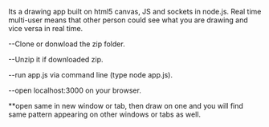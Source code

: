 Its a drawing app built on html5 canvas, JS and sockets in node.js. Real time multi-user means that other person could see what you are drawing and vice versa in real time.

--Clone or donwload the zip folder.

--Unzip it if downloaded zip.

--run app.js via command line (type node app.js).

--open localhost:3000 on your browser.

**open same in new window or tab, then draw on one and you will find same pattern appearing on other windows or tabs as well.
